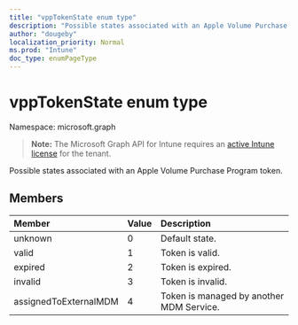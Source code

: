 ```yaml
---
title: "vppTokenState enum type"
description: "Possible states associated with an Apple Volume Purchase Program token."
author: "dougeby"
localization_priority: Normal
ms.prod: "Intune"
doc_type: enumPageType
---
```


# vppTokenState enum type

Namespace: microsoft.graph

> **Note:** The Microsoft Graph API for Intune requires an [active Intune license](https://go.microsoft.com/fwlink/?linkid=839381) for the tenant.

Possible states associated with an Apple Volume Purchase Program token.

## Members
|Member|Value|Description|
|:---|:---|:---|
|unknown|0|Default state.|
|valid|1|Token is valid.|
|expired|2|Token is expired.|
|invalid|3|Token is invalid.|
|assignedToExternalMDM|4|Token is managed by another MDM Service.|





